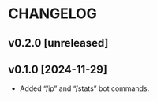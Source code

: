 # CHANGELOG

## v0.2.0 [unreleased]

## v0.1.0 [2024-11-29]

- Added “/ip” and “/stats” bot commands.
